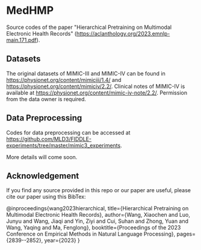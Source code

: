 # MedHMP
Source codes of the paper "Hierarchical Pretraining on Multimodal Electronic Health Records" (https://aclanthology.org/2023.emnlp-main.171.pdf). 

## Datasets

The original datasets of MIMIC-III and MIMIC-IV can be found in https://physionet.org/content/mimiciii/1.4/ and https://physionet.org/content/mimiciv/2.2/. Clinical notes of MIMIC-IV is available at https://physionet.org/content/mimic-iv-note/2.2/. Permission from the data owner is required.

## Data Preprocessing

Codes for data preprocessing can be accessed at https://github.com/MLD3/FIDDLE-experiments/tree/master/mimic3_experiments. 

More details will come soon.

## Acknowledgement

If you find any source provided in this repo or our paper are useful, please cite our paper using this BibTex:

@inproceedings{wang2023hierarchical,
  title={Hierarchical Pretraining on Multimodal Electronic Health Records},
  author={Wang, Xiaochen and Luo, Junyu and Wang, Jiaqi and Yin, Ziyi and Cui, Suhan and Zhong, Yuan and Wang, Yaqing and Ma, Fenglong},
  booktitle={Proceedings of the 2023 Conference on Empirical Methods in Natural Language Processing},
  pages={2839--2852},
  year={2023}
}
